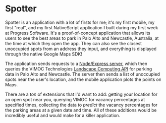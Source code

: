 # Spotter

Spotter is an application with a lot of firsts for me; it's my first mobile, my first "real", and my first NativeScript application I built during my first week at Progress Software. It's a proof-of-concept application that allows its users to see the best areas to park in Palo Alto and Newcastle, Australia, at the time at which they open the app. They can also see the closest unoccupied spots from an address they input, and everything is displayed through the native Google Maps SDK!

The application sends requests to a [Node/Express server](www.github.com/antonybello/spotter-engine), which then queries the VIMOC Technologies [Landscape Computing API](http://www.vimoctechnologies.com/technology.html) for parking data in Palo Alto and Newcastle. The server then sends a list of unoccupied spots near the user's location, and the mobile application plots the points on Maps. 

There are a *ton* of extensions that I'd want to add: getting your location for an open spot near you, querying VIMOC for vacancy percentages at specified times, collecting the data to *predict* the vacancy percentages for the parking areas at a given date and time. All of these additions would be incredibly useful and would make for a killer application.
